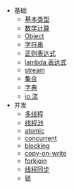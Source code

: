 - 基础
  - [基本类型](java-基本类型.md)
  - [数学计算](java-数学计算.md)
  - [Object](java-object.md)
  - [字符串](java-字符串.md)
  - [正则表达式](java-正则表达式.md)
  - [lambda 表达式](java-lambda-表达式.md)
  - [stream](java-stream.md)
  - [集合](java-集合.md)
  - [字典](java-字典.md)
  - [io 流](java-io-流.md)
- 并发
  - [多线程](java-多线程.md)
  - [线程池](java-线程池.md)
  - [atomic](java-atomic.md)
  - [concurrent](java-concurrent.md)
  - [blocking](java-blocking.md)
  - [copy-on-write](java-copy-on-write.md)
  - [forkjoin](java-forkjoin.md)
  - [线程同步](java-线程同步.md)
  - [锁](java-锁.md)
